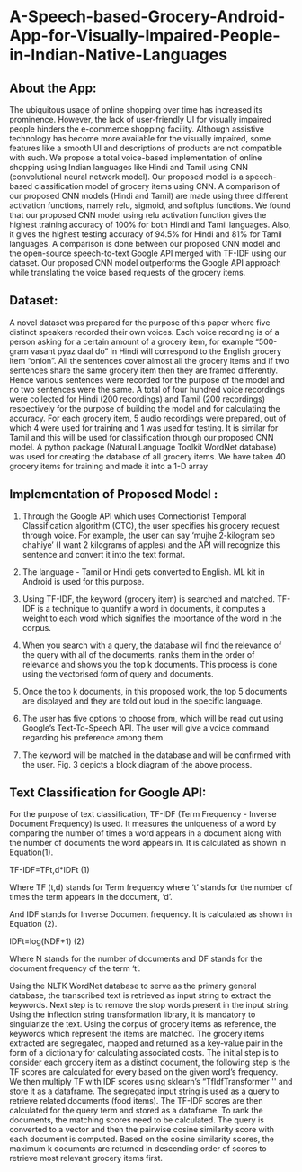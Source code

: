 # A-Speech-based-Grocery-Android-App-for-Visually-Impaired-People-in-Indian-Native-Languages

## About the App:

The ubiquitous usage of online shopping over time has increased its prominence. However, the lack of user-friendly UI for visually impaired people hinders the e-commerce shopping facility. Although assistive technology has become more available for the visually impaired, some features like a smooth UI and descriptions of products are not compatible with such. We propose a total voice-based implementation of online shopping using Indian languages like Hindi and Tamil using CNN (convolutional neural network model). Our proposed model is a speech-based classification model of grocery items using CNN. A comparison of our proposed CNN models (Hindi and Tamil) are made using three different activation functions, namely relu, sigmoid, and softplus functions. We found that our proposed CNN model using relu activation function gives the highest training accuracy of 100% for both Hindi and Tamil languages. Also, it gives the highest testing accuracy of 94.5% for Hindi and 81% for Tamil languages. A comparison is done between our proposed CNN model and the open-source speech-to-text Google API merged with TF-IDF using our dataset. Our proposed CNN model outperforms the Google API approach while translating the voice based requests of the grocery items.

## Dataset:
A novel dataset was prepared for the purpose of this paper where five distinct speakers recorded their own voices. Each voice recording is of a person asking for a certain amount of a grocery item, for example “500-gram vasant pyaz daal do” in Hindi will correspond to the English grocery item “onion”. All the sentences cover almost all the grocery items and if two sentences share the same grocery item then they are framed differently. Hence various sentences were recorded for the purpose of the model and no two sentences were the same. A total of four hundred voice recordings were collected for Hindi (200 recordings) and Tamil (200 recordings) respectively for the purpose of building the model and for calculating the accuracy. For each grocery item, 5 audio recordings were prepared, out of which 4 were used for training and 1 was used for testing. It is similar for Tamil and this will be used for classification through our proposed CNN model.
A python package (Natural Language Toolkit WordNet database) was used for creating the database of all grocery items. We have taken 40 grocery items for training and made it into a 1-D array

## Implementation of Proposed Model :

1. Through the Google API which uses Connectionist Temporal Classification algorithm (CTC), the user specifies his grocery request through voice. For example, the user can say ‘mujhe 2-kilogram seb chahiye’ (I want 2 kilograms of apples) and the API will recognize this sentence and convert it into the text format.

2. The language - Tamil or Hindi gets converted to English. ML kit in Android is used for this purpose.

3. Using TF-IDF, the keyword (grocery item) is searched and matched.
TF-IDF is a technique to quantify a word in documents, it computes a weight to each word which signifies the importance of the word in the corpus.

4. When you search with a query, the database will find the relevance of the query with all of the documents, ranks them in the order of relevance and shows you the top k documents. This process is done using the vectorised form of query and documents. 

5. Once the top k documents, in this proposed work, the top 5 documents are displayed and they are told out loud in the specific language.

6. The user has five options to choose from, which will be read out using Google’s Text-To-Speech API. The user will give a voice command regarding his preference among them.

7. The keyword will be matched in the database and will be confirmed with the user. Fig. 3 depicts a block diagram of the above process.


## Text Classification for Google API: 
For the purpose of text classification, TF-IDF (Term Frequency - Inverse Document Frequency) is used.
It measures the uniqueness of a word by comparing the number of times a word appears in a document along with the number of documents the word appears in. It is calculated as shown in Equation(1).

TF-IDF=TFt,d*IDFt		    (1)

Where TF (t,d) stands for Term frequency where ‘t’ stands for the number of times the term appears in the document, ‘d’.

And IDF stands for Inverse Document frequency.  It is calculated as shown in Equation (2).

IDFt=log⁡(NDF+1) 			(2)

Where N stands for the number of documents and DF stands for the document frequency of the term ‘t’.

Using the NLTK WordNet database to serve as the primary general database, the transcribed text is retrieved as input string to extract the keywords. 
Next step is to remove the stop words present in the input string. Using the inflection string transformation library, it is mandatory to singularize the text. 
Using the corpus of grocery items as reference, the keywords which represent the items are matched. The grocery items extracted are segregated, mapped and returned as a key-value pair in the form of a dictionary for calculating associated costs.
The initial step is to consider each grocery item as a distinct document, the following step is the TF scores are calculated for every based on the given word’s frequency.  
We then multiply TF with IDF scores using sklearn’s “TfIdfTransformer '' and store it as a dataframe. The segregated input string is used as a query to retrieve related documents (food items). 
The TF-IDF scores are then calculated for the query term and stored as a dataframe. To rank the documents, the matching scores need to be calculated. 
The query is converted to a vector and then the pairwise cosine similarity score with each document is computed. Based on the cosine similarity scores, the maximum k documents are returned in descending order of scores to retrieve most relevant grocery items first.
